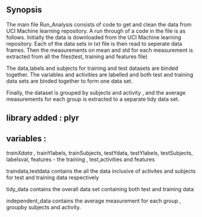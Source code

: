 
## Synopsis

The main file Run_Analysis consists of code to get and clean the data from UCI Machine learning repository. 
A run through of a code in the file is as follows. 
Initially the data is downloaded from the UCI Machine learning repository. 
Each of the data sets in txt file is then read to seperate data frames. 
Then the measurements on mean and std for each measurement is extracted from all the files(test, training and features file)

The data,labels and subjects for training and test datasets are binded together. 
The variables and activities are labelled and both test and training data sets are binded together to form one data set.

Finally, the dataset is grouped by subjects and activity , and the average measurements for each group is extracted to a 
separate tidy data set.

## library added : plyr

## variables : 
_trainXdata_  , trainYlabels, trainSubjects, testYdata, testYlabels, testSubjects,
labelsval, features - the training , test,activities and features

 traindata,testdata contains the all the data inclusive of activites and subjects for test and training data respectively

tidy_data contains the overall data set containing both test and training data 

independent_data contains the average measurement for each group , groupby subjects and activity.
